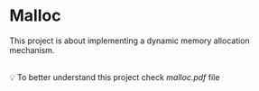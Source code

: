 # Malloc

This project is about implementing a dynamic memory allocation mechanism.


<br/>:bulb: To better understand this project check *malloc.pdf* file
